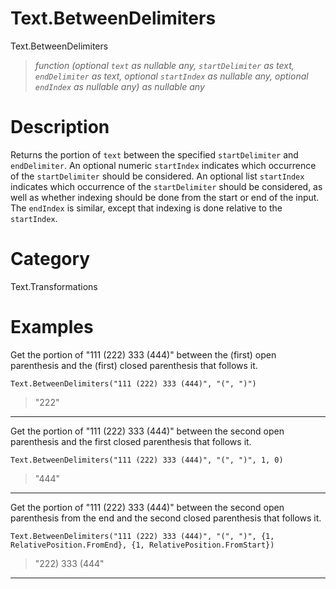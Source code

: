 # Text.BetweenDelimiters
Text.BetweenDelimiters
> _function (optional <code>text</code> as nullable any, <code>startDelimiter</code> as text, <code>endDelimiter</code> as text, optional <code>startIndex</code> as nullable any, optional <code>endIndex</code> as nullable any) as nullable any_

# Description 
Returns the portion of <code>text</code> between the specified <code>startDelimiter</code> and <code>endDelimiter</code>.
    An optional numeric <code>startIndex</code> indicates which occurrence of the <code>startDelimiter</code> should be considered.
    An optional list <code>startIndex</code> indicates which occurrence of the <code>startDelimiter</code> should be considered, as well as whether indexing should be done from the start or end of the input.
    The <code>endIndex</code> is similar, except that indexing is done relative to the <code>startIndex</code>.
# Category 
Text.Transformations
# Examples 
Get the portion of "111 (222) 333 (444)" between the (first) open parenthesis and the (first) closed parenthesis that follows it.
```
Text.BetweenDelimiters("111 (222) 333 (444)", "(", ")")
```
> "222"

***
Get the portion of "111 (222) 333 (444)" between the second open parenthesis and the first closed parenthesis that follows it.
```
Text.BetweenDelimiters("111 (222) 333 (444)", "(", ")", 1, 0)
```
> "444"

***
Get the portion of "111 (222) 333 (444)" between the second open parenthesis from the end and the second closed parenthesis that follows it.
```
Text.BetweenDelimiters("111 (222) 333 (444)", "(", ")", {1, RelativePosition.FromEnd}, {1, RelativePosition.FromStart})
```
> "222) 333 (444"

***
